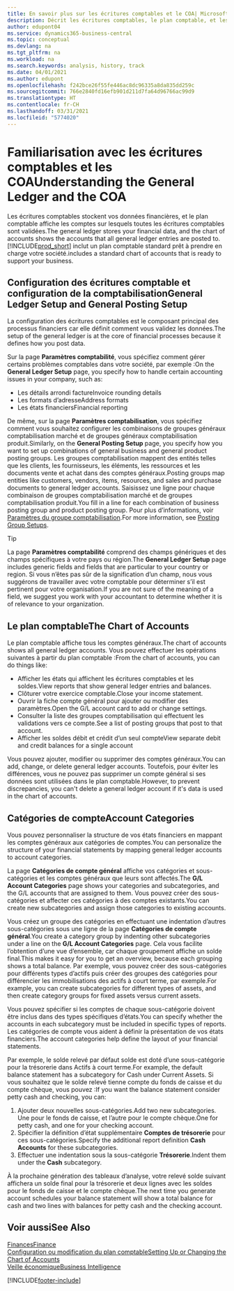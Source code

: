 ```yaml
---
title: En savoir plus sur les écritures comptables et le COA| Microsoft Docs
description: Décrit les écritures comptables, le plan comptable, et les catégories de compte.
author: edupont04
ms.service: dynamics365-business-central
ms.topic: conceptual
ms.devlang: na
ms.tgt_pltfrm: na
ms.workload: na
ms.search.keywords: analysis, history, track
ms.date: 04/01/2021
ms.author: edupont
ms.openlocfilehash: f242bce26f55fe446ac8dc96335a8da835dd259c
ms.sourcegitcommit: 766e2840fd16efb901d211d7fa64d96766ac99d9
ms.translationtype: HT
ms.contentlocale: fr-CH
ms.lasthandoff: 03/31/2021
ms.locfileid: "5774020"
---
```

# <a name="understanding-the-general-ledger-and-the-coa"></a><span data-ttu-id="a0173-103">Familiarisation avec les écritures comptables et les COA</span><span class="sxs-lookup"><span data-stu-id="a0173-103">Understanding the General Ledger and the COA</span></span>

<span data-ttu-id="a0173-104">Les écritures comptables stockent vos données financières, et le plan comptable affiche les comptes sur lesquels toutes les écritures comptables sont validées.</span><span class="sxs-lookup"><span data-stu-id="a0173-104">The general ledger stores your financial data, and the chart of accounts shows the accounts that all general ledger entries are posted to.</span></span> [!INCLUDE[prod_short](includes/prod_short.md)] <span data-ttu-id="a0173-105">inclut un plan comptable standard prêt à prendre en charge votre société.</span><span class="sxs-lookup"><span data-stu-id="a0173-105">includes a standard chart of accounts that is ready to support your business.</span></span>

## <a name="general-ledger-setup-and-general-posting-setup"></a><span data-ttu-id="a0173-106">Configuration des écritures comptable et configuration de la comptabilisation</span><span class="sxs-lookup"><span data-stu-id="a0173-106">General Ledger Setup and General Posting Setup</span></span>

<span data-ttu-id="a0173-107">La configuration des écritures comptables est le composant principal des processus financiers car elle définit comment vous validez les données.</span><span class="sxs-lookup"><span data-stu-id="a0173-107">The setup of the general ledger is at the core of financial processes because it defines how you post data.</span></span>  

<span data-ttu-id="a0173-108">Sur la page **Paramètres comptabilité**, vous spécifiez comment gérer certains problèmes comptables dans votre société, par exemple :</span><span class="sxs-lookup"><span data-stu-id="a0173-108">On the **General Ledger Setup** page, you specify how to handle certain accounting issues in your company, such as:</span></span>  

* <span data-ttu-id="a0173-109">Les détails arrondi facture</span><span class="sxs-lookup"><span data-stu-id="a0173-109">Invoice rounding details</span></span>  
* <span data-ttu-id="a0173-110">Les formats d’adresse</span><span class="sxs-lookup"><span data-stu-id="a0173-110">Address formats</span></span>  
* <span data-ttu-id="a0173-111">Les états financiers</span><span class="sxs-lookup"><span data-stu-id="a0173-111">Financial reporting</span></span>  

<span data-ttu-id="a0173-112">De même, sur la page **Paramètres comptabilisation**, vous spécifiez comment vous souhaitez configurer les combinaisons de groupes généraux comptabilisation marché et de groupes généraux comptabilisation produit.</span><span class="sxs-lookup"><span data-stu-id="a0173-112">Similarly, on the **General Posting Setup** page, you specify how you want to set up combinations of general business and general product posting groups.</span></span> <span data-ttu-id="a0173-113">Les groupes comptabilisation mappent des entités telles que les clients, les fournisseurs, les éléments, les ressources et les documents vente et achat dans des comptes généraux.</span><span class="sxs-lookup"><span data-stu-id="a0173-113">Posting groups map entities like customers, vendors, items, resources, and sales and purchase documents to general ledger accounts.</span></span> <span data-ttu-id="a0173-114">Saisissez une ligne pour chaque combinaison de groupes comptabilisation marché et de groupes comptabilisation produit.</span><span class="sxs-lookup"><span data-stu-id="a0173-114">You fill in a line for each combination of business posting group and product posting group.</span></span> <span data-ttu-id="a0173-115">Pour plus d’informations, voir [Paramètres du groupe comptabilisation](finance-posting-groups.md).</span><span class="sxs-lookup"><span data-stu-id="a0173-115">For more information, see [Posting Group Setups](finance-posting-groups.md).</span></span>  

> [!TIP]
> <span data-ttu-id="a0173-116">La page **Paramètres comptabilité** comprend des champs génériques et des champs spécifiques à votre pays ou région.</span><span class="sxs-lookup"><span data-stu-id="a0173-116">The **General Ledger Setup** page includes generic fields and fields that are particular to your country or region.</span></span> <span data-ttu-id="a0173-117">Si vous n’êtes pas sûr de la signification d’un champ, nous vous suggérons de travailler avec votre comptable pour déterminer s’il est pertinent pour votre organisation.</span><span class="sxs-lookup"><span data-stu-id="a0173-117">If you are not sure of the meaning of a field, we suggest you work with your accountant to determine whether it is of relevance to your organization.</span></span>  

## <a name="the-chart-of-accounts"></a><span data-ttu-id="a0173-118">Le plan comptable</span><span class="sxs-lookup"><span data-stu-id="a0173-118">The Chart of Accounts</span></span>

<span data-ttu-id="a0173-119">Le plan comptable affiche tous les comptes généraux.</span><span class="sxs-lookup"><span data-stu-id="a0173-119">The chart of accounts shows all general ledger accounts.</span></span> <span data-ttu-id="a0173-120">Vous pouvez effectuer les opérations suivantes à partir du plan comptable :</span><span class="sxs-lookup"><span data-stu-id="a0173-120">From the chart of accounts, you can do things like:</span></span>  

* <span data-ttu-id="a0173-121">Afficher les états qui affichent les écritures comptables et les soldes.</span><span class="sxs-lookup"><span data-stu-id="a0173-121">View reports that show general ledger entries and balances.</span></span>  
* <span data-ttu-id="a0173-122">Clôturer votre exercice comptable.</span><span class="sxs-lookup"><span data-stu-id="a0173-122">Close your income statement.</span></span>  
* <span data-ttu-id="a0173-123">Ouvrir la fiche compte général pour ajouter ou modifier des paramètres.</span><span class="sxs-lookup"><span data-stu-id="a0173-123">Open the G/L account card to add or change settings.</span></span>  
* <span data-ttu-id="a0173-124">Consulter la liste des groupes comptabilisation qui effectuent les validations vers ce compte.</span><span class="sxs-lookup"><span data-stu-id="a0173-124">See a list of posting groups that post to that account.</span></span>
* <span data-ttu-id="a0173-125">Afficher les soldes débit et crédit d’un seul compte</span><span class="sxs-lookup"><span data-stu-id="a0173-125">View separate debit and credit balances for a single account</span></span>  

<span data-ttu-id="a0173-126">Vous pouvez ajouter, modifier ou supprimer des comptes généraux.</span><span class="sxs-lookup"><span data-stu-id="a0173-126">You can add, change, or delete general ledger accounts.</span></span> <span data-ttu-id="a0173-127">Toutefois, pour éviter les différences, vous ne pouvez pas supprimer un compte général si ses données sont utilisées dans le plan comptable.</span><span class="sxs-lookup"><span data-stu-id="a0173-127">However, to prevent discrepancies, you can't delete a general ledger account if it's data is used in the chart of accounts.</span></span>  

## <a name="account-categories"></a><span data-ttu-id="a0173-128">Catégories de compte</span><span class="sxs-lookup"><span data-stu-id="a0173-128">Account Categories</span></span>

<span data-ttu-id="a0173-129">Vous pouvez personnaliser la structure de vos états financiers en mappant les comptes généraux aux catégories de comptes.</span><span class="sxs-lookup"><span data-stu-id="a0173-129">You can personalize the structure of your financial statements by mapping general ledger accounts to account categories.</span></span>  

<span data-ttu-id="a0173-130">La page **Catégories de compte général** affiche vos catégories et sous-catégories et les comptes généraux que leurs sont affectés.</span><span class="sxs-lookup"><span data-stu-id="a0173-130">The **G/L Account Categories** page shows your categories and subcategories, and the G/L accounts that are assigned to them.</span></span> <span data-ttu-id="a0173-131">Vous pouvez créer des sous-catégories et affecter ces catégories à des comptes existants.</span><span class="sxs-lookup"><span data-stu-id="a0173-131">You can create new subcategories and assign those categories to existing accounts.</span></span>  

<span data-ttu-id="a0173-132">Vous créez un groupe des catégories en effectuant une indentation d’autres sous-catégories sous une ligne de la page **Catégories de compte général**.</span><span class="sxs-lookup"><span data-stu-id="a0173-132">You create a category group by indenting other subcategories under a line on the **G/L Account Categories** page.</span></span> <span data-ttu-id="a0173-133">Cela vous facilite l’obtention d’une vue d’ensemble, car chaque groupement affiche un solde final.</span><span class="sxs-lookup"><span data-stu-id="a0173-133">This makes it easy for you to get an overview, because each grouping shows a total balance.</span></span> <span data-ttu-id="a0173-134">Par exemple, vous pouvez créer des sous-catégories pour différents types d’actifs puis créer des groupes des catégories pour différencier les immobilisations des actifs à court terme, par exemple.</span><span class="sxs-lookup"><span data-stu-id="a0173-134">For example, you can create subcategories for different types of assets, and then create category groups for fixed assets versus current assets.</span></span>  

<span data-ttu-id="a0173-135">Vous pouvez spécifier si les comptes de chaque sous-catégorie doivent être inclus dans des types spécifiques d’états.</span><span class="sxs-lookup"><span data-stu-id="a0173-135">You can specify whether the accounts in each subcategory must be included in specific types of reports.</span></span> <span data-ttu-id="a0173-136">Les catégories de compte vous aident à définir la présentation de vos états financiers.</span><span class="sxs-lookup"><span data-stu-id="a0173-136">The account categories help define the layout of your financial statements.</span></span>  

<span data-ttu-id="a0173-137">Par exemple, le solde relevé par défaut solde est doté d’une sous-catégorie pour la trésorerie dans Actifs à court terme.</span><span class="sxs-lookup"><span data-stu-id="a0173-137">For example, the default balance statement has a subcategory for Cash under Current Assets.</span></span> <span data-ttu-id="a0173-138">Si vous souhaitez que le solde relevé tienne compte du fonds de caisse et du compte chèque, vous pouvez :</span><span class="sxs-lookup"><span data-stu-id="a0173-138">If you want the balance statement consider petty cash and checking, you can:</span></span>  

1. <span data-ttu-id="a0173-139">Ajouter deux nouvelles sous-catégories.</span><span class="sxs-lookup"><span data-stu-id="a0173-139">Add two new subcategories.</span></span> <span data-ttu-id="a0173-140">Une pour le fonds de caisse, et l’autre pour le compte chèque.</span><span class="sxs-lookup"><span data-stu-id="a0173-140">One for petty cash, and one for your checking account.</span></span>  
2. <span data-ttu-id="a0173-141">Spécifier la définition d’état supplémentaire **Comptes de trésorerie** pour ces sous-catégories.</span><span class="sxs-lookup"><span data-stu-id="a0173-141">Specify the additional report definition **Cash Accounts** for these subcategories.</span></span>  
3. <span data-ttu-id="a0173-142">Effectuer une indentation sous la sous-catégorie **Trésorerie**.</span><span class="sxs-lookup"><span data-stu-id="a0173-142">Indent them under the **Cash** subcategory.</span></span>  

<span data-ttu-id="a0173-143">À la prochaine génération des tableaux d’analyse, votre relevé solde suivant affichera un solde final pour la trésorerie et deux lignes avec les soldes pour le fonds de caisse et le compte chèque.</span><span class="sxs-lookup"><span data-stu-id="a0173-143">The next time you generate account schedules your balance statement will show a total balance for cash and two lines with balances for petty cash and the checking account.</span></span>  

## <a name="see-also"></a><span data-ttu-id="a0173-144">Voir aussi</span><span class="sxs-lookup"><span data-stu-id="a0173-144">See Also</span></span>

[<span data-ttu-id="a0173-145">Finances</span><span class="sxs-lookup"><span data-stu-id="a0173-145">Finance</span></span>](finance.md)  
[<span data-ttu-id="a0173-146">Configuration ou modification du plan comptable</span><span class="sxs-lookup"><span data-stu-id="a0173-146">Setting Up or Changing the Chart of Accounts</span></span>](finance-setup-chart-accounts.md)  
[<span data-ttu-id="a0173-147">Veille économique</span><span class="sxs-lookup"><span data-stu-id="a0173-147">Business Intelligence</span></span>](bi.md)  


[!INCLUDE[footer-include](includes/footer-banner.md)]
